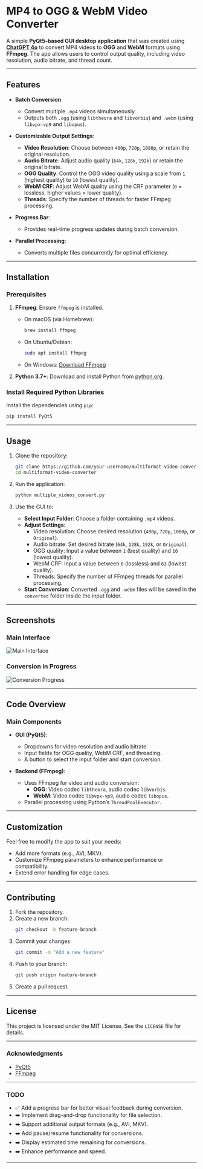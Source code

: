 
# MP4 to OGG & WebM Video Converter

A simple **PyQt5-based GUI desktop application** that was created using [**ChatGPT 4o**](https://chat.openai.com) to convert MP4 videos to **OGG** and **WebM** formats using **FFmpeg**. The app allows users to control output quality, including video resolution, audio bitrate, and thread count.

---


## Features

- **Batch Conversion**:
  - Convert multiple `.mp4` videos simultaneously.
  - Outputs both `.ogg` (using `libtheora` and `libvorbis`) and `.webm` (using `libvpx-vp9` and `libopus`).
  
- **Customizable Output Settings**:
  - **Video Resolution**: Choose between `480p`, `720p`, `1080p`, or retain the original resolution.
  - **Audio Bitrate**: Adjust audio quality (`64k`, `128k`, `192k`) or retain the original bitrate.
  - **OGG Quality**: Control the OGG video quality using a scale from `1` (highest quality) to `10` (lowest quality).
  - **WebM CRF**: Adjust WebM quality using the CRF parameter (`0` = lossless, higher values = lower quality).
  - **Threads**: Specify the number of threads for faster FFmpeg processing.

- **Progress Bar**:
  - Provides real-time progress updates during batch conversion.

- **Parallel Processing**:
  - Converts multiple files concurrently for optimal efficiency.

---

## Installation

### Prerequisites

1. **FFmpeg**:
   Ensure `ffmpeg` is installed.
   - On macOS (via Homebrew):
     ```bash
     brew install ffmpeg
     ```
   - On Ubuntu/Debian:
     ```bash
     sudo apt install ffmpeg
     ```
   - On Windows: [Download FFmpeg](https://ffmpeg.org/download.html)

2. **Python 3.7+**:
   Download and install Python from [python.org](https://www.python.org/).

### Install Required Python Libraries

Install the dependencies using `pip`:
```bash
pip install PyQt5
```

---

## Usage

1. Clone the repository:
   ```bash
   git clone https://github.com/your-username/multiformat-video-converter.git
   cd multiformat-video-converter
   ```

2. Run the application:
   ```bash
   python multiple_videos_convert.py
   ```

3. Use the GUI to:
   - **Select Input Folder**: Choose a folder containing `.mp4` videos.
   - **Adjust Settings**:
     - Video resolution: Choose desired resolution (`480p`, `720p`, `1080p`, or `Original`).
     - Audio bitrate: Set desired bitrate (`64k`, `128k`, `192k`, or `Original`).
     - OGG quality: Input a value between `1` (best quality) and `10` (lowest quality).
     - WebM CRF: Input a value between `0` (lossless) and `63` (lowest quality).
     - Threads: Specify the number of FFmpeg threads for parallel processing.
   - **Start Conversion**: Converted `.ogg` and `.webm` files will be saved in the `converted` folder inside the input folder.

---

## Screenshots

### Main Interface
![Main Interface](path/to/screenshot-main-interface.png)

### Conversion in Progress
![Conversion Progress](path/to/screenshot-progress.png)

---

## Code Overview

### Main Components

- **GUI (PyQt5)**:
  - Dropdowns for video resolution and audio bitrate.
  - Input fields for OGG quality, WebM CRF, and threading.
  - A button to select the input folder and start conversion.

- **Backend (FFmpeg)**:
  - Uses FFmpeg for video and audio conversion:
    - **OGG**: Video codec `libtheora`, audio codec `libvorbis`.
    - **WebM**: Video codec `libvpx-vp9`, audio codec `libopus`.
  - Parallel processing using Python’s `ThreadPoolExecutor`.

---

## Customization

Feel free to modify the app to suit your needs:
- Add more formats (e.g., AVI, MKV).
- Customize FFmpeg parameters to enhance performance or compatibility.
- Extend error handling for edge cases.

---

## Contributing

1. Fork the repository.
2. Create a new branch:
   ```bash
   git checkout -b feature-branch
   ```
3. Commit your changes:
   ```bash
   git commit -m "Add a new feature"
   ```
4. Push to your branch:
   ```bash
   git push origin feature-branch
   ```
5. Create a pull request.

---

## License

This project is licensed under the MIT License. See the `LICENSE` file for details.

---

### Acknowledgments

- [PyQt5](https://pypi.org/project/PyQt5/)
- [FFmpeg](https://ffmpeg.org/)

---

### TODO

- ✅ Add a progress bar for better visual feedback during conversion.
- ➡️ Implement drag-and-drop functionality for file selection.
- ➡️ Support additional output formats (e.g., AVI, MKV).
- ➡️ Add pause/resume functionality for conversions.
- ➡️ Display estimated time remaining for conversions.
- ➡️ Enhance performance and speed.

---
